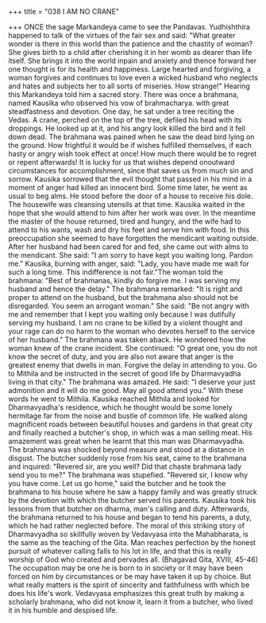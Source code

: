 +++
title = "038 I AM NO CRANE"

+++
ONCE the sage Markandeya came to see
the Pandavas. Yudhishthira happened to
talk of the virtues of the fair sex and said:
"What greater wonder is there in this
world than the patience and the chastity of
woman? She gives birth to a child after
cherishing it in her womb as dearer than
life itself. She brings it into the world
inpain and anxiety and thence forward her
one thought is for its health and
happiness. Large hearted and forgiving, a
woman forgives and continues to love
even a wicked husband who neglects and
hates and subjects her to all sorts of
miseries. How strange!"
Hearing this Markandeya told him a
sacred story.
There was once a brahmana, named
Kausika who observed his vow of
brahmacharya. with great steadfastness
and devotion.
One day, he sat under a tree reciting the
Vedas. A crane, perched on the top of the
tree, defiled his head with its droppings.
He looked up at it, and his angry look
killed the bird and it fell down dead.
The brahmana was pained when he saw
the dead bird lying on the ground.
How frightful it would be if wishes
fulfilled themselves, if each hasty or angry
wish took effect at once! How much there
would be to regret or repent afterwards! It
is lucky for us that wishes depend
onoutward
circumstances
for
accomplishment, since that saves us from
much sin and sorrow.
Kausika sorrowed that the evil thought
that passed in his mind in a moment of
anger had killed an innocent bird. Some
time later, he went as usual to beg alms.
He stood before the door of a house to
receive his dole. The housewife was
cleansing utensils at that time. Kausika
waited in the hope that she would attend
to him after her work was over.
In the meantime the master of the house
returned, tired and hungry, and the wife
had to attend to his wants, wash and dry
his feet and serve him with food.
In this preoccupation she seemed to have
forgotten the mendicant waiting outside.
After her husband had been cared for and
fed, she came out with alms to the
mendicant.
She said: "I am sorry to have kept you
waiting long. Pardon me."
Kausika, burning with anger, said: "Lady,
you have made me wait for such a long
time. This indifference is not fair."The woman told the brahmana: "Best of
brahmanas, kindly do forgive me. I was
serving my husband and hence the delay."
The brahmana remarked: "It is right and
proper to attend on the husband, but the
brahmana also should not be disregarded.
You seem an arrogant woman."
She said: "Be not angry with me and
remember that I kept you waiting only
because I was dutifully serving my
husband. I am no crane to be killed by a
violent thought and your rage can do no
harm to the woman who devotes herself to
the service of her husband."
The brahmana was taken aback. He
wondered how the woman knew of the
crane incident.
She continued: "O great one, you do not
know the secret of duty, and you are also
not aware that anger is the greatest enemy
that dwells in man. Forgive the delay in
attending to you. Go to Mithila and be
instructed in the secret of good life by
Dharmavyadha living in that city."
The brahmana was amazed. He said: "I
deserve your just admonition and it will
do me good. May all good attend you."
With these words he went to Mithila.
Kausika reached Mithila and looked for
Dharmavyadha's residence, which he
thought would be some lonely hermitage
far from the noise and bustle of common
life.
He walked along magnificent roads
between beautiful houses and gardens in
that great city and finally reached a
butcher's shop, in which was a man selling
meat. His amazement was great when he
learnt that this man was Dharmavyadha.
The brahmana was shocked beyond
measure and stood at a distance in disgust.
The butcher suddenly rose from his seat,
came to the brahmana and inquired:
"Revered sir, are you well? Did that
chaste brahmana lady send you to me?"
The brahmana was stupefied.
"Revered sir, I know why you have come.
Let us go home," said the butcher and he
took the brahmana to his house where he
saw a happy family and was greatly struck
by the devotion with which the butcher
served his parents.
Kausika took his lessons from that butcher
on dharma, man's calling and duty.
Afterwards, the brahmana returned to his
house and began to tend his parents, a
duty, which he had rather neglected
before.
The moral of this striking story of
Dharmavyadha so skillfully woven by
Vedavyasa into the Mahabharata, is the
same as the teaching of the Gita. Man
reaches perfection by the honest pursuit of
whatever calling falls to his lot in life, and
that this is really worship of God who
created and pervades all. (Bhagavad Gita,
XVIII, 45-46)
The occupation may be one he is born to
in society or it may have been forced on
him by circumstances or be may have
taken it up by choice. But what really
matters is the spirit of sincerity and
faithfulness with which be does his life's
work.
Vedavyasa emphasizes this great truth by
making a scholarly brahmana, who did not
know it, learn it from a butcher, who lived
it in his humble and despised life.